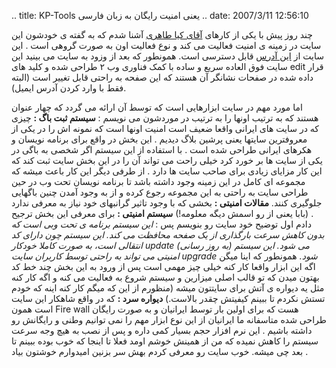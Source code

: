 .. title: KP-Tools یعنی امنیت رایگان به زبان فارسی .. date: 2007/3/11
12:56:10

چند روز پیش با یکی از کارهای [آقای کیا
طاهری](http://kptools.wordpress.com/2007/08/14/%db%8c%da%a9-%d8%b3%d8%a7%db%8c%d8%aa-%d9%88%d8%a8-20-%d8%a7%db%8c%d8%b1%d8%a7%d9%86%db%8c/)
آشنا شدم که به گفته ی خودشون این سایت در زمینه ی امنیت فعالیت می کند و
نوع فعالیت اون به صورت گروهی است . این سایت از [این
آدرس](http://www.kp-tools.com/) قابل دسترسی است. همونطور که بعد از وزود
به سایت می بینید این سایت فوق العاده سریع و ساده با کمک فناوری وب ۲
طراحی شده و کلید های edit قرار داده شده در صفحات نشانگر آن هستند که این
صفحه به راحتی قابل تغییر است (البته فقط با وارد کردن آدرس ایمیل).

اما مورد مهم در سایت ابزارهایی است که توسط آن ارائه می گردد که چهار
عنوان هستند که به ترتیب اونها را به ترتیب در موردشون می نویسم : **سیستم
ثبت باگ :** چیزی که در سایت های ایرانی واقعا ضعیف است امنیت اونها است که
نمونه اش را در یکی از معروفترین سایتها یعنی پرشین بلاگ دیدیم . این بخش
در واقع برای برنامه نویسان و هکرهای ایرانی طراحی شده است . با استفاده از
این سیستم اگر شخصی به باگی در یکی از سایت ها بر خورد کرد خیلی راحت می
تواند آن را در این بخش سایت ثبت کند که این کار مزایای زیادی برای صاحب
سایت ها دارد . از طرفی دیگر این کار باعث میشه که مجموعه ای کامل در این
زمینه وجود داشته باشد تا برنامه نویسان تحت وب در حین طراحی سایت به راحتی
به این مجموعه رجوع کرده و از به وجود آمدن چنین باگهایی جلوگیری کنند.
**مقالات امنیتی :** بخشی که با وجود تاثیر گرانبهای خود نیاز به معرفی
ندارد . (بابا یعنی از رو اسمش دیگه معلومه!) **سیستم امنیتی :** برای
معرفی این بخش ترجیح دادم اول توضیح خود سایت رو بنویسم پس : *این سیستم
برنامه ی تحت وبی است که بدون کاهش سرعت بارگذاری از یک صفحه محافظت می
کند. این سیستم چون دارای کد انتقالی است، به صورت کاملا خودکار update (به
روز رسانی) می شود. این سیستم امنیتی می تواند به راحتی توسط کاربران سایت
upgrade شود.* همونطور که اینا میگن اگه این ابزار واقعا کار کنه خیلی چیز
مهمی است پس از ورود به این بخش چند خط کد بهتون میدن که تو قالب اصلی
میزارین و سیستم شروع به فعالیت می کنه و اگه کار کنه مثل یه دیواره ی آتش
برای سایتتون میشه (منظورم از این که میگم کار کنه اینه که خودم تستش نکردم
تا ببینم کیفیتش چقدر بالاست.) **دیواره سرد :** که در واقع شاهکار این
سایت است همون Fire wall هست که برای اولین بار توسط ایرانیان و به صورت
رایگان طراحی شده متاسفانه ما ایرانیان از این نوع ابزار مهم را نمی توانیم
وطنی و رایگانش رو داشته باشیم . این نرم افزار حجم بسیار کمی داره و پس از
نصب به هیچ وجه سرعت سیستم را کاهش نمیده که من از همینش خوشم اومد فعلا تا
اینجا که خوب بوده ببینم تا بعد چی میشه. خوب سایت رو معرفی کردم بهش سر
بزنین امیدوارم خوشتون بیاد .
